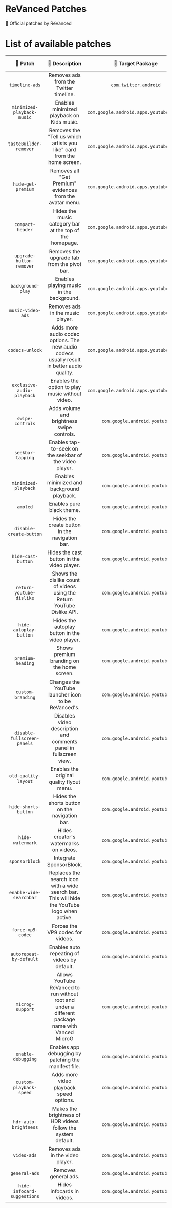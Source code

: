 # ReVanced Patches

🧩 Official patches by ReVanced

# List of available patches

| 💊 Patch | 📜 Description | 🎯 Target Package | 🏹 Target Version |
|:--------:|:--------------:|:-----------------:|:-----------------:|
| `timeline-ads` | Removes ads from the Twitter timeline. | `com.twitter.android` | all |
| `minimized-playback-music` | Enables minimized playback on Kids music. | `com.google.android.apps.youtube.music` | 5.14.53 |
| `tasteBuilder-remover` | Removes the "Tell us which artists you like" card from the home screen. | `com.google.android.apps.youtube.music` | 5.14.53 |
| `hide-get-premium` | Removes all "Get Premium" evidences from the avatar menu. | `com.google.android.apps.youtube.music` | 5.14.53 |
| `compact-header` | Hides the music category bar at the top of the homepage. | `com.google.android.apps.youtube.music` | 5.14.53 |
| `upgrade-button-remover` | Removes the upgrade tab from the pivot bar. | `com.google.android.apps.youtube.music` | 5.14.53 |
| `background-play` | Enables playing music in the background. | `com.google.android.apps.youtube.music` | 5.14.53 |
| `music-video-ads` | Removes ads in the music player. | `com.google.android.apps.youtube.music` | 5.14.53 |
| `codecs-unlock` | Adds more audio codec options. The new audio codecs usually result in better audio quality. | `com.google.android.apps.youtube.music` | 5.14.53 |
| `exclusive-audio-playback` | Enables the option to play music without video. | `com.google.android.apps.youtube.music` | 5.14.53 |
| `swipe-controls` | Adds volume and brightness swipe controls. | `com.google.android.youtube` | 17.27.39 |
| `seekbar-tapping` | Enables tap-to-seek on the seekbar of the video player. | `com.google.android.youtube` | 17.27.39 |
| `minimized-playback` | Enables minimized and background playback. | `com.google.android.youtube` | 17.27.39 |
| `amoled` | Enables pure black theme. | `com.google.android.youtube` | 17.27.39 |
| `disable-create-button` | Hides the create button in the navigation bar. | `com.google.android.youtube` | 17.27.39 |
| `hide-cast-button` | Hides the cast button in the video player. | `com.google.android.youtube` | all |
| `return-youtube-dislike` | Shows the dislike count of videos using the Return YouTube Dislike API. | `com.google.android.youtube` | 17.27.39 |
| `hide-autoplay-button` | Hides the autoplay button in the video player. | `com.google.android.youtube` | 17.27.39 |
| `premium-heading` | Shows premium branding on the home screen. | `com.google.android.youtube` | all |
| `custom-branding` | Changes the YouTube launcher icon to be ReVanced's. | `com.google.android.youtube` | all |
| `disable-fullscreen-panels` | Disables video description and comments panel in fullscreen view. | `com.google.android.youtube` | 17.27.39 |
| `old-quality-layout` | Enables the original quality flyout menu. | `com.google.android.youtube` | 17.27.39 |
| `hide-shorts-button` | Hides the shorts button on the navigation bar. | `com.google.android.youtube` | 17.28.34 |
| `hide-watermark` | Hides creator's watermarks on videos. | `com.google.android.youtube` | 17.27.39 |
| `sponsorblock` | Integrate SponsorBlock. | `com.google.android.youtube` | 17.27.39 |
| `enable-wide-searchbar` | Replaces the search icon with a wide search bar. This will hide the YouTube logo when active. | `com.google.android.youtube` | 17.27.39 |
| `force-vp9-codec` | Forces the VP9 codec for videos. | `com.google.android.youtube` | 17.27.39 |
| `autorepeat-by-default` | Enables auto repeating of videos by default. | `com.google.android.youtube` | 17.27.39 |
| `microg-support` | Allows YouTube ReVanced to run without root and under a different package name with Vanced MicroG | `com.google.android.youtube` | 17.27.39 |
| `enable-debugging` | Enables app debugging by patching the manifest file. | `com.google.android.youtube` | all |
| `custom-playback-speed` | Adds more video playback speed options. | `com.google.android.youtube` | 17.27.39 |
| `hdr-auto-brightness` | Makes the brightness of HDR videos follow the system default. | `com.google.android.youtube` | 17.27.39 |
| `video-ads` | Removes ads in the video player. | `com.google.android.youtube` | 17.27.39 |
| `general-ads` | Removes general ads. | `com.google.android.youtube` | 17.27.39 |
| `hide-infocard-suggestions` | Hides infocards in videos. | `com.google.android.youtube` | 17.27.39 |

